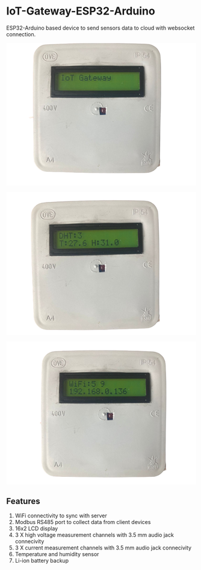 # IoT-Gateway-ESP32-Arduino

ESP32-Arduino based device to send sensors data to cloud with websocket connection.


![IoT-Gateway](images/iot-device-1.png)

![IoT-Gateway](images/iot-device-2.png)

![IoT-Gateway](images/iot-device-3.png)

## Features
  1. WiFi connectivity to sync with server
  2. Modbus RS485 port to collect data from client devices
  3. 16x2 LCD display
  4. 3 X high voltage measurement channels with 3.5 mm audio jack connecivity
  5. 3 X current measurement channels with 3.5 mm audio jack connecivity
  6. Temperature and humidity sensor
  7. Li-ion battery backup
